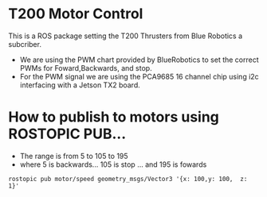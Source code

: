 # T200 Motor Control 
This is a ROS package setting the T200 Thrusters from Blue Robotics a subcriber.
- We are using the PWM chart provided by BlueRobotics to set the correct PWMs for Foward,Backwards, and stop.
- For the PWM signal we are using the PCA9685 16 channel chip using i2c interfacing with a Jetson TX2 board.
# How to publish to motors using ROSTOPIC PUB...

* The range is from 5 to 105 to 195 
* where 5 is backwards... 105 is stop ... and 195 is fowards
```
rostopic pub motor/speed geometry_msgs/Vector3 '{x: 100,y: 100,  z: 1}'
```

